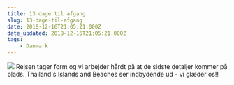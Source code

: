 ```yaml
---
title: 13 dage til afgang
slug: 13-dage-til-afgang
date: 2018-12-16T21:05:21.000Z
date_updated: 2018-12-16T21:05:21.000Z
tags: 
    - Danmark
---
```


![](/../../assets/images/2018/12/IMG_3616--1-.jpg)
Rejsen tager form og vi arbejder hårdt på at de sidste detaljer kommer på plads. Thailand's Islands and Beaches ser indbydende ud - vi glæder os!!
